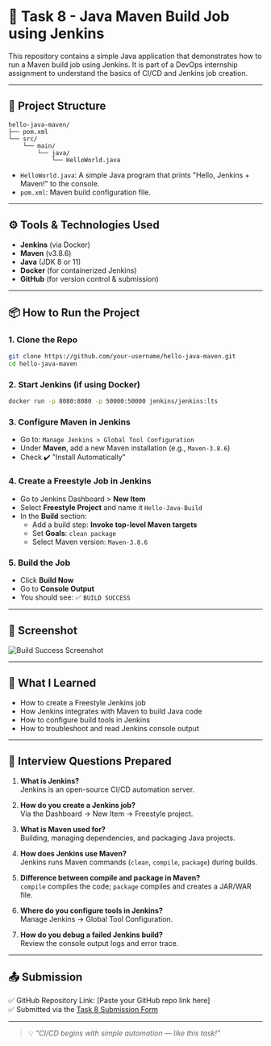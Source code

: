 # 🚀 Task 8 - Java Maven Build Job using Jenkins

This repository contains a simple Java application that demonstrates how to run a Maven build job using Jenkins. It is part of a DevOps internship assignment to understand the basics of CI/CD and Jenkins job creation.

---

## 📁 Project Structure

```
hello-java-maven/
├── pom.xml
└── src/
    └── main/
        └── java/
            └── HelloWorld.java
```

- `HelloWorld.java`: A simple Java program that prints "Hello, Jenkins + Maven!" to the console.
- `pom.xml`: Maven build configuration file.

---

## ⚙️ Tools & Technologies Used

- **Jenkins** (via Docker)
- **Maven** (v3.8.6)
- **Java** (JDK 8 or 11)
- **Docker** (for containerized Jenkins)
- **GitHub** (for version control & submission)

---

## 📦 How to Run the Project

### 1. Clone the Repo
```bash
git clone https://github.com/your-username/hello-java-maven.git
cd hello-java-maven
```

### 2. Start Jenkins (if using Docker)
```bash
docker run -p 8080:8080 -p 50000:50000 jenkins/jenkins:lts
```

### 3. Configure Maven in Jenkins
- Go to: `Manage Jenkins > Global Tool Configuration`
- Under **Maven**, add a new Maven installation (e.g., `Maven-3.8.6`)
- Check ✔️ "Install Automatically"

### 4. Create a Freestyle Job in Jenkins
- Go to Jenkins Dashboard > **New Item**
- Select **Freestyle Project** and name it `Hello-Java-Build`
- In the **Build** section:
  - Add a build step: **Invoke top-level Maven targets**
  - Set **Goals**: `clean package`
  - Select Maven version: `Maven-3.8.6`

### 5. Build the Job
- Click **Build Now**
- Go to **Console Output**
- You should see: ✅ `BUILD SUCCESS`

---

## 📸 Screenshot

![Build Success Screenshot](screenshots/build-success.png)

---

## 🎯 What I Learned

- How to create a Freestyle Jenkins job
- How Jenkins integrates with Maven to build Java code
- How to configure build tools in Jenkins
- How to troubleshoot and read Jenkins console output

---

## 🧠 Interview Questions Prepared

1. **What is Jenkins?**  
   Jenkins is an open-source CI/CD automation server.

2. **How do you create a Jenkins job?**  
   Via the Dashboard → New Item → Freestyle project.

3. **What is Maven used for?**  
   Building, managing dependencies, and packaging Java projects.

4. **How does Jenkins use Maven?**  
   Jenkins runs Maven commands (`clean`, `compile`, `package`) during builds.

5. **Difference between compile and package in Maven?**  
   `compile` compiles the code; `package` compiles and creates a JAR/WAR file.

6. **Where do you configure tools in Jenkins?**  
   Manage Jenkins → Global Tool Configuration.

7. **How do you debug a failed Jenkins build?**  
   Review the console output logs and error trace.

---

## 📤 Submission

✅ GitHub Repository Link: [Paste your GitHub repo link here]  
✅ Submitted via the [Task 8 Submission Form](https://forms.gle/Kbth3HrqojwX84K5A)

---

> 💡 _“CI/CD begins with simple automation — like this task!”_
